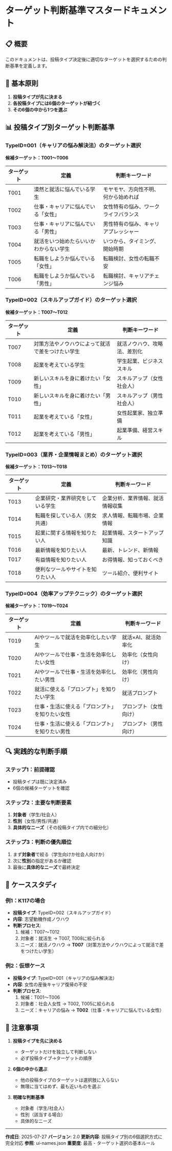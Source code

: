 # ターゲット判断基準マスタードキュメント

## 📋 概要

このドキュメントは、投稿タイプ決定後に適切なターゲットを選択するための判断基準を定義します。

## 🎯 基本原則

1. **投稿タイプが先に決まる**
2. **各投稿タイプには6個のターゲットが紐づく**
3. **その6個の中から1つを選ぶ**

## 📊 投稿タイプ別ターゲット判断基準

### TypeID=001（キャリアの悩み解決法）のターゲット選択

**候補ターゲット：T001〜T006**

| ターゲット | 定義 | 判断キーワード |
|-----------|------|--------------|
| T001 | 漠然と就活に悩んでいる学生 | モヤモヤ、方向性不明、何から始めれば |
| T002 | 仕事・キャリアに悩んでいる「女性」 | 女性特有の悩み、ワークライフバランス |
| T003 | 仕事・キャリアに悩んでいる「男性」 | 男性特有の悩み、キャリアプレッシャー |
| T004 | 就活をいつ始めたらいいかわからない学生 | いつから、タイミング、開始時期 |
| T005 | 転職をしようか悩んでいる「女性」 | 転職検討、女性の転職不安 |
| T006 | 転職をしようか悩んでいる「男性」 | 転職検討、キャリアチェンジ悩み |

### TypeID=002（スキルアップガイド）のターゲット選択

**候補ターゲット：T007〜T012**

| ターゲット | 定義 | 判断キーワード |
|-----------|------|--------------|
| T007 | 対策方法やノウハウによって就活で差をつけたい学生 | 就活ノウハウ、攻略法、差別化 |
| T008 | 起業を考えている学生 | 学生起業、ビジネススキル |
| T009 | 新しいスキルを身に着けたい「女性」 | スキルアップ（女性社会人） |
| T010 | 新しいスキルを身に着けたい「男性」 | スキルアップ（男性社会人） |
| T011 | 起業を考えている「女性」 | 女性起業家、独立準備 |
| T012 | 起業を考えている「男性」 | 起業準備、経営スキル |

### TypeID=003（業界・企業情報まとめ）のターゲット選択

**候補ターゲット：T013〜T018**

| ターゲット | 定義 | 判断キーワード |
|-----------|------|--------------|
| T013 | 企業研究・業界研究をしている学生 | 企業分析、業界情報、就活情報収集 |
| T014 | 転職を探している人（男女共通） | 求人情報、転職市場、企業情報 |
| T015 | 起業に関する情報を知りたい人 | 起業情報、スタートアップ知識 |
| T016 | 最新情報を知りたい人 | 最新、トレンド、新情報 |
| T017 | 有益情報を知りたい人 | お得情報、知っておくべき |
| T018 | 便利なツールやサイトを知りたい人 | ツール紹介、便利サイト |

### TypeID=004（効率アップテクニック）のターゲット選択

**候補ターゲット：T019〜T024**

| ターゲット | 定義 | 判断キーワード |
|-----------|------|--------------|
| T019 | AIやツールで就活を効率化したい学生 | 就活×AI、就活効率化 |
| T020 | AIやツールで仕事・生活を効率化したい女性 | 効率化（女性向け） |
| T021 | AIやツールで仕事・生活を効率化したい男性 | 効率化（男性向け） |
| T022 | 就活に使える「プロンプト」を知りたい学生 | 就活プロンプト |
| T023 | 仕事・生活に使える「プロンプト」を知りたい女性 | プロンプト（女性向け） |
| T024 | 仕事・生活に使える「プロンプト」を知りたい男性 | プロンプト（男性向け） |

## 🔍 実践的な判断手順

### ステップ1：前提確認
- 投稿タイプは既に決定済み
- 6個の候補ターゲットを確認

### ステップ2：主要な判断要素
1. **対象者**（学生/社会人）
2. **性別**（女性/男性/共通）
3. **具体的なニーズ**（その投稿タイプ内での細分化）

### ステップ3：判断の優先順位
1. まず**対象者**で絞る（学生向けか社会人向けか）
2. 次に**性別**の指定があるか確認
3. 最後に**具体的なニーズ**で最終決定

## 📝 ケーススタディ

### 例1：K117の場合
- **投稿タイプ**: TypeID=002（スキルアップガイド）
- **内容**: 志望動機作成ノウハウ
- **判断プロセス**:
  1. 候補：T007〜T012
  2. 対象者：就活生 → T007, T008に絞られる
  3. ニーズ：就活ノウハウ → **T007**（対策方法やノウハウによって就活で差をつけたい学生）

### 例2：仮想ケース
- **投稿タイプ**: TypeID=001（キャリアの悩み解決法）
- **内容**: 女性の産後キャリア復帰の不安
- **判断プロセス**:
  1. 候補：T001〜T006
  2. 対象者：社会人女性 → T002, T005に絞られる
  3. ニーズ：キャリアの悩み → **T002**（仕事・キャリアに悩んでいる女性）

## 🚨 注意事項

1. **投稿タイプを先に決める**
   - ターゲットだけを独立して判断しない
   - 必ず投稿タイプ→ターゲットの順序

2. **6個の中から選ぶ**
   - 他の投稿タイプのターゲットは選択肢に入らない
   - 無理に当てはめず、最も近いものを選ぶ

3. **明確な判断基準**
   - 対象者（学生/社会人）
   - 性別（該当する場合）
   - 具体的なニーズ

---

**作成日**: 2025-07-27
**バージョン**: 2.0
**更新内容**: 投稿タイプ別の6個選択方式に完全対応
**参照**: ui-names.json
**重要度**: 最高 - ターゲット選択の基本ルール